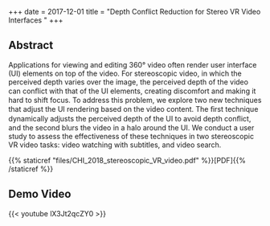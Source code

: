 +++
date = 2017-12-01
title = "Depth Conflict Reduction for Stereo VR Video Interfaces "
+++

## Abstract
Applications for viewing and editing 360° video often render user interface (UI) elements on top of the video. For stereoscopic video, in which the perceived depth varies over the image, the perceived depth of the video can conﬂict with that of the UI elements, creating discomfort and making it hard to shift focus. To address this problem, we explore two new techniques that adjust the UI rendering based on the video content. The ﬁrst technique dynamically adjusts the perceived depth of the UI to avoid depth conﬂict, and the second blurs the video in a halo around the UI. We conduct a user study to assess the effectiveness of these techniques in two stereoscopic VR video tasks: video watching with subtitles, and video search.




{{% staticref "files/CHI_2018_stereoscopic_VR_video.pdf" %}}[PDF]{{% /staticref %}}

## Demo Video
{{< youtube lX3Jt2qcZY0 >}}

